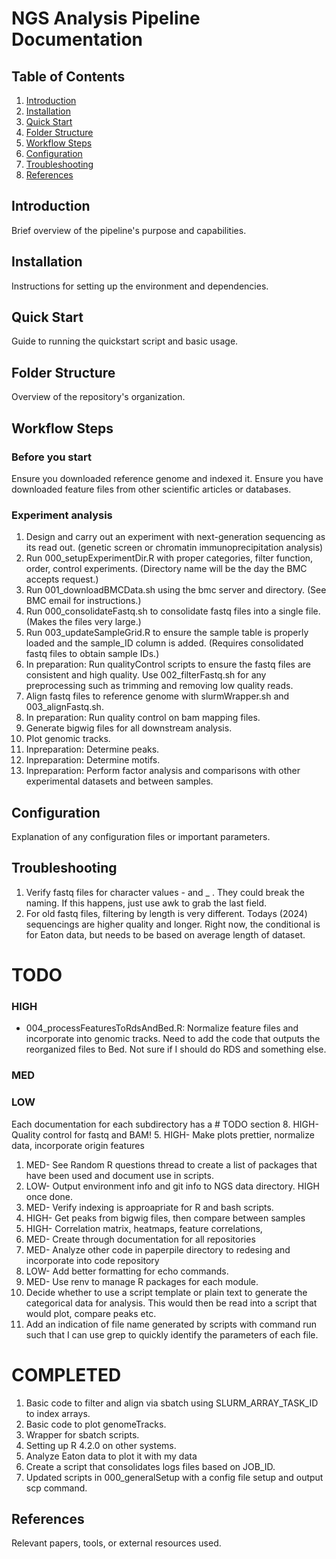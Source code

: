 # NGS Analysis Pipeline Documentation

## Table of Contents
1. [Introduction](#introduction)
2. [Installation](#installation)
3. [Quick Start](#quick-start)
4. [Folder Structure](#folder-structure)
5. [Workflow Steps](#workflow-steps)
6. [Configuration](#configuration)
7. [Troubleshooting](#troubleshooting)
8. [References](#references)

## Introduction
Brief overview of the pipeline's purpose and capabilities.

## Installation
Instructions for setting up the environment and dependencies.

## Quick Start
Guide to running the quickstart script and basic usage.

## Folder Structure
Overview of the repository's organization.

## Workflow Steps
### Before you start
Ensure you downloaded reference genome and indexed it. Ensure you have downloaded feature files from other scientific articles or databases.

### Experiment analysis
1. Design and carry out an experiment with next-generation sequencing as its read out. (genetic screen or chromatin immunoprecipitation analysis)
2. Run 000_setupExperimentDir.R with proper categories, filter function, order, control experiments. (Directory name will be the day the BMC accepts request.)
3. Run 001_downloadBMCData.sh using the bmc server and directory. (See BMC email for instructions.)
4. Run 000_consolidateFastq.sh to consolidate fastq files into a single file. (Makes the files very large.)
5. Run 003_updateSampleGrid.R to ensure the sample table is properly loaded and the sample_ID column is added. (Requires consolidated fastq files to obtain sample IDs.)
6. In preparation: Run qualityControl scripts to ensure the fastq files are consistent and high quality. Use 002_filterFastq.sh for any preprocessing such as trimming and removing low quality reads.
7. Align fastq files to reference genome with slurmWrapper.sh and 003_alignFastq.sh.
8. In preparation: Run quality control on bam mapping files.
9. Generate bigwig files for all downstream analysis.
10. Plot genomic tracks.
11. Inpreparation: Determine peaks.
12. Inpreparation: Determine motifs.
13. Inpreparation: Perform factor analysis and comparisons with other experimental datasets and between samples.

## Configuration
Explanation of any configuration files or important parameters.

## Troubleshooting

1. Verify fastq files for character values - and _ . They could break the naming. If this happens, just use awk to grab the last field.
2. For old fastq files, filtering by length is very different. Todays (2024) sequencings  are higher quality and longer. Right now, the conditional is for Eaton data, but needs to be based on average length of dataset.

# TODO
### HIGH
- 004_processFeaturesToRdsAndBed.R: Normalize feature files and incorporate into genomic tracks. Need to add the code that outputs the reorganized files to Bed. Not sure if I should do RDS and something else.
### MED
### LOW

Each documentation for each subdirectory has a # TODO section 
8. HIGH- Quality control for fastq and BAM!
5. HIGH- Make plots prettier, normalize data, incorporate origin features
1. MED- See Random R questions thread to create a list of packages that have been used and document use in scripts.
2. LOW- Output environment info and git info to NGS data directory. HIGH once done. 
4. MED- Verify indexing is approapriate for R and bash scripts. 
6. HIGH- Get peaks from bigwig files, then compare between samples
7. HIGH- Correlation matrix, heatmaps, feature correlations, 
9. MED- Create through documentation for all repositories
10. MED- Analyze other code in paperpile directory to redesing and incorporate into code repository
11. LOW- Add better formatting for echo commands. 
12. MED- Use renv to manage R packages for each module.
13. Decide whether to use a script template or plain text to generate the categorical data for analysis. This would then be read into a script that would plot, compare peaks etc. 
14. Add an indication of file name generated by scripts with command run such that I can use grep to quickly identify the parameters of each file. 

# COMPLETED
1. Basic code to filter and align via sbatch using SLURM_ARRAY_TASK_ID to index arrays.
2. Basic code to plot genomeTracks.
3. Wrapper for sbatch scripts.
4. Setting up R 4.2.0 on other systems.
5. Analyze Eaton data to plot it with my data
6. Create a script that consolidates logs files based on JOB_ID.
7. Updated scripts in 000_generalSetup with a config file setup and output scp command.
## References
Relevant papers, tools, or external resources used.
